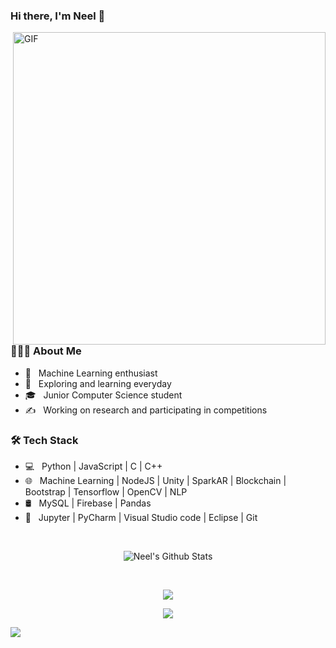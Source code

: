 ### Hi there, I'm Neel 👋


<img align="right" alt="GIF" src="https://cdn.dribbble.com/users/1059583/screenshots/4171367/coding-freak.gif" width="500"/>

<h3>👨🏻‍💻 About Me </h3>

- 💼 &nbsp; Machine Learning enthusiast
- 🤔 &nbsp; Exploring and learning everyday
- 🎓 &nbsp; Junior Computer Science student
- ✍️ &nbsp; Working on research and participating in competitions

<h3>🛠 Tech Stack</h3>

- 💻 &nbsp; Python | JavaScript | C | C++  
- 🌐 &nbsp; Machine Learning | NodeJS | Unity | SparkAR | Blockchain | Bootstrap | Tensorflow | OpenCV | NLP
- 🛢 &nbsp; MySQL | Firebase | Pandas
- 🔧 &nbsp; Jupyter | PyCharm | Visual Studio code | Eclipse | Git

<br>
<p align='center'>
  <img align="center" src="https://github-readme-stats.vercel.app/api?username=neelghoshal&theme=onedark&show_icons=true" alt="Neel's Github Stats">
</p>

<br>
<p align='center'> 
  <img align="center" src="https://github-readme-stats.vercel.app/api/top-langs/?username=neelghoshal&show_icons=true&theme=onedark">
</p>
<p align='center'>
  <img align="center" src="https://github-readme-streak-stats.herokuapp.com?user=neelghoshal&theme=monokai-metallian">
</p>
<div align="center">

</div><img src="https://github.com/punitkmryh/punitkmryh/blob/master/wave.svg" />

